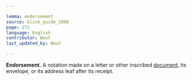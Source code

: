 ```yaml
---

lemma: endorsement
source: kline_guide_1998
page: 271
language: English
contributor: Wout
last_updated_by: Wout

---
```


**Endorsement.** A notation made on a letter or other inscribed [document](document.html), its envelope, or its address leaf after its receipt.
